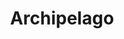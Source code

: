 ---
permalink: /projects/archipelago/
title: Archipelago
description: Proposal for Noguchi Museum open call for artist banners 2024.
images:
  - /assets/images/projects/archipelago_1.png
  - /assets/images/projects/archipelago_2.png
  - /assets/images/projects/archipelago_3.png
---